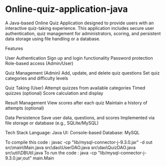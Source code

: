 # Online-quiz-application-java
A Java-based Online Quiz Application designed to provide users with an interactive quiz-taking experience. This application includes secure user authentication, quiz management for administrators, scoring, and persistent data storage using file handling or a database.

 Features

User Authentication
Sign up and login functionality
Password protection
Role-based access (Admin/User)

Quiz Management (Admin)
Add, update, and delete quiz questions
Set quiz categories and difficulty levels

Quiz Taking (User)
Attempt quizzes from available categories
Timed quizzes (optional)
Score calculation and display

Result Management
View scores after each quiz
Maintain a history of attempts (optional)

Data Persistence
Save user data, questions, and scores
Implemented via file storage or database (e.g., SQLite/MySQL)

Tech Stack
Language: Java
UI: Console-based
Database:  MySQL

To compile this code : javac -cp "lib/mysql-connector-j-9.3.0.jar" -d out src\main\Main.java src\dao\UserDAO.java src\dao\QuizDAO.java src\util\DBUtil.java
To run the code : java -cp "lib/mysql-connector-j-9.3.0.jar;out" main.Main
